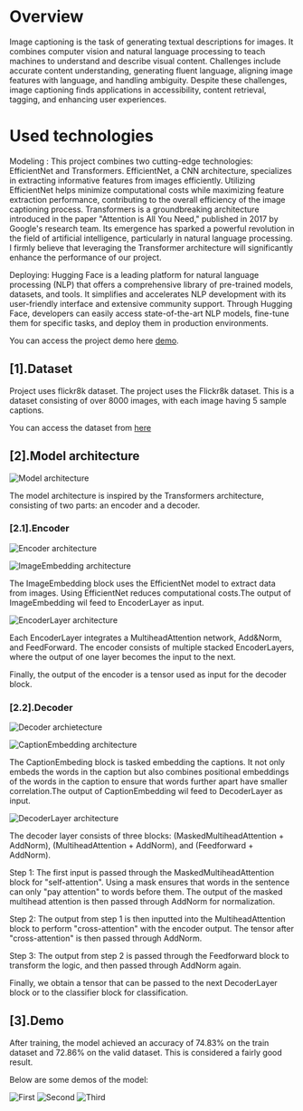 # Overview
Image captioning is the task of generating textual descriptions for images. It combines computer vision and natural language processing to teach machines to understand and describe visual content. Challenges include accurate content understanding, generating fluent language, aligning image features with language, and handling ambiguity. Despite these challenges, image captioning finds applications in accessibility, content retrieval, tagging, and enhancing user experiences.

# Used technologies
Modeling : 
This project combines two cutting-edge technologies: EfficientNet and Transformers. 
EfficientNet, a CNN architecture, specializes in extracting informative features from images efficiently. Utilizing EfficientNet helps minimize computational costs while maximizing feature extraction performance, contributing to the overall efficiency of the image captioning process.
Transformers is a groundbreaking architecture introduced in the paper "Attention is All You Need," published in 2017 by Google's research team. Its emergence has sparked a powerful revolution in the field of artificial intelligence, particularly in natural language processing. I firmly believe that leveraging the Transformer architecture will significantly enhance the performance of our project. 

Deploying:
Hugging Face is a leading platform for natural language processing (NLP) that offers a comprehensive library of pre-trained models, datasets, and tools. It simplifies and accelerates NLP development with its user-friendly interface and extensive community support. Through Hugging Face, developers can easily access state-of-the-art NLP models, fine-tune them for specific tasks, and deploy them in production environments.



You can access the project demo here [demo](https://huggingface.co/spaces/windy2612/ImageCaptioning).

## [1].Dataset
Project uses flickr8k dataset. The project uses the Flickr8k dataset. This is a dataset consisting of over 8000 images, with each image having 5 sample captions.

You can access the dataset from [here](https://www.kaggle.com/datasets/adityajn105/flickr8k)

## [2].Model architecture
![Model architecture](Save/Stuff/Model.jpg)

The model architecture is inspired by the Transformers architecture, consisting of two parts: an encoder and a decoder.

### [2.1].Encoder
![Encoder architecture](Save/Stuff/Encoder.jpg)

![ImageEmbedding architecture](Save/Stuff/ImageEmbedding.jpg)

The ImageEmbedding block uses the EfficientNet model to extract data from images. Using EfficientNet reduces computational costs.The output of ImageEmbedding wil feed to EncoderLayer as input.

![EncoderLayer architecture](Save/Stuff/EncoderLayer.jpg)

Each EncoderLayer integrates a MultiheadAttention network, Add&Norm, and FeedForward. The encoder consists of multiple stacked EncoderLayers, where the output of one layer becomes the input to the next.

Finally, the output of the encoder is a tensor used as input for the decoder block.

### [2.2].Decoder
![Decoder archietecture](Save/Stuff/Decoder.jpg)

![CaptionEmbedding architecture](Save/Stuff/CaptionEmbedding.jpg)

The CaptionEmbeding block is tasked embedding the captions. 
It not only embeds the words in the caption but also combines positional embeddings of the words in the caption to ensure that words further apart have smaller correlation.The output of CaptionEmbedding wil feed to DecoderLayer as input.

![DecoderLayer architecture](Save/Stuff/DecoderLayer.jpg)

The decoder layer consists of three blocks: (MaskedMultiheadAttention + AddNorm), (MultiheadAttention + AddNorm), and (Feedforward + AddNorm).

Step 1: The first input is passed through the MaskedMultiheadAttention block for "self-attention". Using a mask ensures that words in the sentence can only "pay attention" to words before them. The output of the masked multihead attention is then passed through AddNorm for normalization.

Step 2: The output from step 1 is then inputted into the MultiheadAttention block to perform "cross-attention" with the encoder output. The tensor after "cross-attention" is then passed through AddNorm.

Step 3: The output from step 2 is passed through the Feedforward block to transform the logic, and then passed through AddNorm again.

Finally, we obtain a tensor that can be passed to the next DecoderLayer block or to the classifier block for classification.

## [3].Demo
After training, the model achieved an accuracy of 74.83% on the train dataset and 72.86% on the valid dataset. This is considered a fairly good result.

Below are some demos of the model:

![First](Save/Stuff/First.jpg)
![Second](Save/Stuff/Second.jpg)
![Third](Save/Stuff/Third.jpg)








